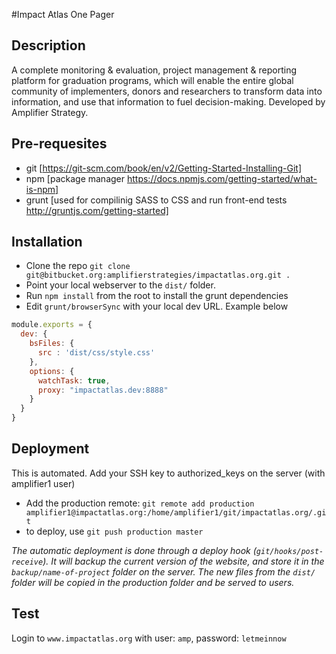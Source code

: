 #Impact Atlas One Pager

## Description
A complete monitoring & evaluation, project management & reporting platform for graduation programs, which will
enable the entire global community of implementers, donors and researchers to transform data into information, and use
that information to fuel decision-making. Developed by Amplifier Strategy.

## Pre-requesites 
+ git [https://git-scm.com/book/en/v2/Getting-Started-Installing-Git]
+ npm [package manager https://docs.npmjs.com/getting-started/what-is-npm]
+ grunt [used for compilinig SASS to CSS and run front-end tests http://gruntjs.com/getting-started]

## Installation
+ Clone the repo `git clone git@bitbucket.org:amplifierstrategies/impactatlas.org.git .`
+ Point your local webserver to the `dist/` folder.
+ Run `npm install` from the root to install the grunt dependencies
+ Edit `grunt/browserSync` with your local dev URL. Example below

```javascript
module.exports = {
  dev: {
    bsFiles: {
      src : 'dist/css/style.css'
    },
    options: {
      watchTask: true,
      proxy: "impactatlas.dev:8888"
    }
  }
}
```

## Deployment
This is automated. Add your SSH key to authorized_keys on the server (with amplifier1 user)

+ Add the production remote: `git remote add production amplifier1@impactatlas.org:/home/amplifier1/git/impactatlas.org/.git`
+ to deploy, use `git push production master`

*The automatic deployment is done through a deploy hook (`git/hooks/post-receive`). It will backup the current version of the website, and store it  in the `backup/name-of-project` folder on the server. The new files from the `dist/` folder will be copied in the production folder and be served to users.*

## Test
Login to `www.impactatlas.org` with user: `amp`, password: `letmeinnow`